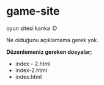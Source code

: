 # game-site
oyun sitesi kanka :D

Ne olduğunu açıklamama gerek yok.

**Düzenlemeniz gereken dosyalar;**
- index - 2.html
- index-2.html
- index.html
